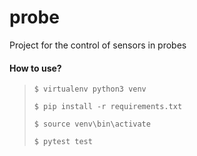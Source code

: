 # probe
Project for the control of sensors in probes

#### How to use?

>`$ virtualenv python3 venv`
>
>`$ pip install -r requirements.txt`
>
>`$ source venv\bin\activate`
>
>`$ pytest test`
